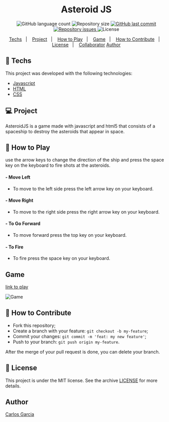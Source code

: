 <h1 align="center">
    Asteroid JS
</h1>
<p align="center">
  <img alt="GitHub language count" src="https://img.shields.io/github/languages/count/CarlCr/AsteroidJS">

  <img alt="Repository size" src="https://img.shields.io/github/repo-size/CarlCr/AsteroidJS">
  
  <a href="https://github.com/CarlCr/AsteroidJS/commits/master">
    <img alt="GitHub last commit" src="https://img.shields.io/github/last-commit/CarlCr/AsteroidJS">
  </a>

  <a href="https://github.com/CarlCr/AsteroidJS/issues">
    <img alt="Repository issues" src="https://img.shields.io/github/issues/CarlCr/AsteroidJS">
  </a>

  <img alt="License" src="https://img.shields.io/badge/license-MIT-brightgreen">
</p>

<p align="center">
  <a href="#rocket-techs">Techs</a>&nbsp;&nbsp;&nbsp;|&nbsp;&nbsp;&nbsp;
  <a href="#-project">Project</a>&nbsp;&nbsp;&nbsp;|&nbsp;&nbsp;&nbsp;
  <a href="#-how-to-play">How to Play</a>&nbsp;&nbsp;&nbsp;|&nbsp;&nbsp;&nbsp;
  <a href="#-game">Game</a>&nbsp;&nbsp;&nbsp;|&nbsp;&nbsp;&nbsp;
  <a href="#-how-to-contribute">How to Contribute</a>&nbsp;&nbsp;&nbsp;|&nbsp;&nbsp;&nbsp;
  <a href="#memo-license">License</a>&nbsp;&nbsp;&nbsp;|&nbsp;&nbsp;&nbsp;
  <a href="#-collaborator">Collaborator</a>
  <a href="#-author">Author</a>
</p>

## :rocket: Techs

This project was developed with the following technologies:


- [Javascript](https://www.w3schools.com/js/)
- [HTML](https://www.w3schools.com/html/)
- [CSS](https://https://www.w3schools.com/css/)

## 💻 Project

AsteroidJS is a game made with javascript and html5 that consists of a spaceship to destroy the asteroids that appear in space.

## 🤔 How to Play

use the arrow keys to change the direction of the ship and press the space key on the keyboard to fire shots at the asteroids.

#### - Move Left
- To move to the left side press the left arrow key on your keyboard.

#### - Move Right
- To move to the right side press the right arrow key on your keyboard.

#### - To Go Forward
- To move forward press the top key on your keyboard.

#### - To Fire
- To fire press the space key on your keyboard.

## Game

[link to play](https://asteroidjs.netlify.com/)


![Game](download.png)

## 🤔 How to Contribute

- Fork this repository;
- Create a branch with your feature: `git checkout -b my-feature`;
- Commit your changes: `git commit -m 'feat: my new feature'`;
- Push to your branch: `git push origin my-feature`.

After the merge of your pull request is done, you can delete your branch.

## :memo: License

This project is under the MIT license. See the archive [LICENSE](LICENSE.md) for more details.


## Author

[Carlos Garcia](https://github.com/CarlCr)

